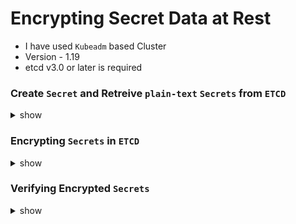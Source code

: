 # Encrypting Secret Data at Rest
- I have used `Kubeadm` based Cluster
- Version - 1.19
- etcd v3.0 or later is required

### Create `Secret` and Retreive `plain-text` `Secrets` from `ETCD`
<details><summary>show</summary>
<p>

1. Create a new secret called `secretpassword`  in the default namespace with `password=s3cR3t!` data:
```
kubectl create secret generic secretpassword --from-literal=password=s3cR3t!
```

2. Using the `etcdctl` command line, read that `secret` out of `etcd`:
```
ETCDCTL_API=3 etcdctl get /registry/secrets/default/secretpassword \
--cacert /etc/kubernetes/pki/etcd/ca.crt \
--cert /etc/kubernetes/pki/etcd/server.crt \
--key /etc/kubernetes/pki/etcd/server.key 
```
![un-encrypted](https://user-images.githubusercontent.com/28925814/100071395-05444e00-2e61-11eb-81e5-2f2eeefd5c5b.png)

   - Pipe the above command with `hexdump -C`
```
ETCDCTL_API=3 etcdctl get /registry/secrets/default/secretpassword \
--cacert /etc/kubernetes/pki/etcd/ca.crt \
--cert /etc/kubernetes/pki/etcd/server.crt \
--key /etc/kubernetes/pki/etcd/server.key | hexdump -C
```
![un-encrypted-hexdump](https://user-images.githubusercontent.com/28925814/100071459-17be8780-2e61-11eb-9e5f-68ec75d3fbf8.png)

> In both these images, we can see that the secret data is saved as `plain` text. Anyone with access to `etcd` can query and get the data.

</p>
</details>

### Encrypting `Secrets` in `ETCD`
<details><summary>show</summary>
<p>

1. Generate a 32-byte random key and base64 encode it. 
```
head -c 32 /dev/urandom | base64
```
2. Create a new encryption config file and replace the `<BASE 64 ENCODED SECRET>` with the previous step output:
```yaml
#saving this YAML in /etc/kubernetes/pki/encrypt-secrets.yml
apiVersion: apiserver.config.k8s.io/v1
kind: EncryptionConfiguration
resources:
  - resources:
    - secrets
    providers:
    - aescbc:
        keys:
        - name: key1
          secret: <BASE 64 ENCODED SECRET>
    - identity: {}
```
3. Set the `--encryption-provider-config` flag on the `kube-apiserver` to point to the location of the config file.
![kube-apiserver](https://user-images.githubusercontent.com/28925814/100076227-f6f93080-2e66-11eb-847c-f2cd9ba00888.png)

4. Restart your API server. In Kubeadm based cluster saving changes to `/etc/kubernetes/manifests/kube-apiserver.yml` will restart the `kube-apiserver`
> Caution: Your config file contains keys that can decrypt the content in etcd, so you must properly restrict permissions on your masters so only the user who runs the kube-apiserver can read it.

</p>
</details>

### Verifying Encrypted `Secrets` 
<details><summary>show</summary>
<p>

1. After the `kube-apiserver` gets restarted, any newly created `secret` will be encrypted.
2. Data is encrypted when written to etcd. So any previously created `secrets` are still in `plain-text`
3. Performing an update on the existing `secret` will encrypt that content.
```
kubectl get secrets --all-namespaces -o json | kubectl replace -f -
```
4. Using the `etcdctl` command line, read that `secret` out of `etcd`:
```
ETCDCTL_API=3 etcdctl get /registry/secrets/default/secretpassword \
--cacert /etc/kubernetes/pki/etcd/ca.crt \
--cert /etc/kubernetes/pki/etcd/server.crt \
--key /etc/kubernetes/pki/etcd/server.key 
```
![encrypted-secret](https://user-images.githubusercontent.com/28925814/100077317-3a07d380-2e68-11eb-93d3-60c81158d7c4.png)

   - Pipe the above command with `hexdump -C`
```
ETCDCTL_API=3 etcdctl get /registry/secrets/default/secretpassword \
--cacert /etc/kubernetes/pki/etcd/ca.crt \
--cert /etc/kubernetes/pki/etcd/server.crt \
--key /etc/kubernetes/pki/etcd/server.key | hexdump -C
```
![encrypted-secret-hexdump](https://user-images.githubusercontent.com/28925814/100077308-37a57980-2e68-11eb-805c-22691d0c56c2.png)

As seen in the above images, the `secret` is encrypted in `etcd`.

</p>
</details>
